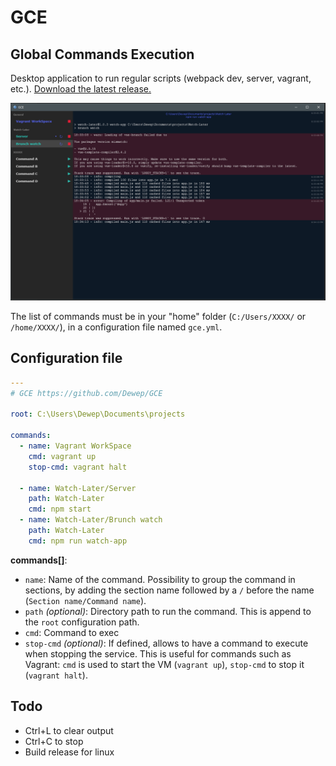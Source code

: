 # GCE

## Global Commands Execution

Desktop application to run regular scripts (webpack dev, server, vagrant, etc.). [Download the latest release.](https://github.com/Dewep/GCE/releases/latest)

![Preview](assets/preview.png)

The list of commands must be in your "home" folder (`C:/Users/XXXX/` or `/home/XXXX/`), in a configuration file named `gce.yml`.

## Configuration file

```yml
---
# GCE https://github.com/Dewep/GCE

root: C:\Users\Dewep\Documents\projects

commands:
  - name: Vagrant WorkSpace
    cmd: vagrant up
    stop-cmd: vagrant halt

  - name: Watch-Later/Server
    path: Watch-Later
    cmd: npm start
  - name: Watch-Later/Brunch watch
    path: Watch-Later
    cmd: npm run watch-app
```

__commands[]__:

- `name`: Name of the command. Possibility to group the command in sections, by adding the section name followed by a `/` before the name (`Section name/Command name`).
- `path` _(optional)_: Directory path to run the command. This is append to the `root` configuration path.
- `cmd`: Command to exec
- `stop-cmd` _(optional)_: If defined, allows to have a command to execute when stopping the service. This is useful for commands such as Vagrant: `cmd` is used to start the VM (`vagrant up`), `stop-cmd` to stop it (`vagrant halt`).

## Todo

- Ctrl+L to clear output
- Ctrl+C to stop
- Build release for linux
